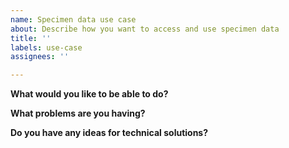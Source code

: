 ```yaml
---
name: Specimen data use case
about: Describe how you want to access and use specimen data
title: ''
labels: use-case
assignees: ''

---
```


**What would you like to be able to do?**

**What problems are you having?**

**Do you have any ideas for technical solutions?**
